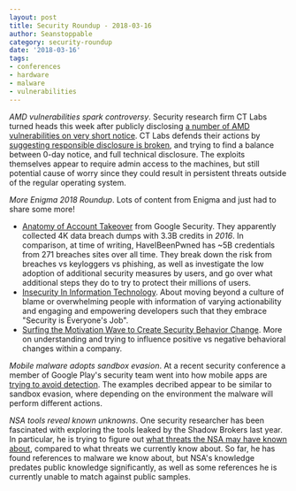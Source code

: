 ```yaml
---
layout: post
title: Security Roundup - 2018-03-16
author: Seanstoppable
category: security-roundup
date: '2018-03-16'
tags:
- conferences
- hardware
- malware
- vulnerabilities
---
```


_AMD vulnerabilities spark controversy_. Security research firm CT Labs turned
heads this week after publicly disclosing [a number of AMD vulnerabilities on
very short
notice](https://blog.ensilo.com/amd-chimera-ryzenfall-fallout-masterkey-vulnerability-explained/).
CT Labs defends their actions by [suggesting responsible disclosure is
broken](https://www.bleepingcomputer.com/news/security/researchers-who-found-amd-cpu-flaws-explain-chaotic-disclosure/),
and trying to find a balance between 0-day notice, and full technical
disclosure. The exploits themselves appear to require admin access to the
machines, but still potential cause of worry since they could result in
persistent threats outside of the regular operating system.

_More Enigma 2018 Roundup_. Lots of content from Enigma and just had to share
some more!
  * [Anatomy of Account Takeover](https://www.youtube.com/watch?v=W2a4fRalshI)
    from Google Security. They apparently collected 4K data breach dumps with
    3.3B credits in *2016*. In comparison, at time of writing, HaveIBeenPwned
    has ~5B credentials from 271 breaches sites over all time.
    They break down the risk from breaches vs keyloggers vs phishing, as well as
    investigate the low adoption of additional security measures by users, and
    go over what additional steps they do to try to protect their millions of
    users.
  * [Insecurity In Information
    Technology](https://www.youtube.com/watch?v=2qU0d_hoidc). About moving
    beyond a culture of blame or overwhelming people with information of varying
    actionability and engaging and empowering developers such that they embrace 
    "Security is Everyone's Job".
  * [Surfing the Motivation Wave to Create Security Behavior
    Change](https://www.youtube.com/watch?v=VdTqLjPg2gA). More on understanding
    and trying to influence positive vs negative behavioral changes within a
    company.

_Mobile malware adopts sandbox evasion_. At a recent security conference a
member of Google Play's security team went into how mobile apps are [trying to
avoid
detection](https://duo.com/decipher/how-attackers-try-to-outmaneuver-googles-play-security-efforts).
The examples decribed appear to be similar to sandbox evasion, where depending
on the environment the malware will perform different actions.

_NSA tools reveal known unknowns_. One security researcher has been fascinated
with exploring the tools leaked by the Shadow Brokers last year. In particular,
he is trying to figure out [what threats the NSA may have known
about](https://www.wired.com/story/nsa-leak-reveals-agency-list-enemy-hackers/),
compared to what threats we currently know about. So far, he has found
references to malware we know about, but NSA's knowledge predates public
knowledge significantly, as well as some references he is currently unable to
match against public samples.

